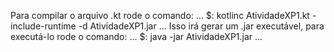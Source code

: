 Para compilar o arquivo .kt rode o comando:
...
$: kotlinc AtividadeXP1.kt -include-runtime -d AtividadeXP1.jar
...
Isso irá gerar um .jar executável, para executá-lo rode o comando:
...
$: java -jar AtividadeXP1.jar
...
